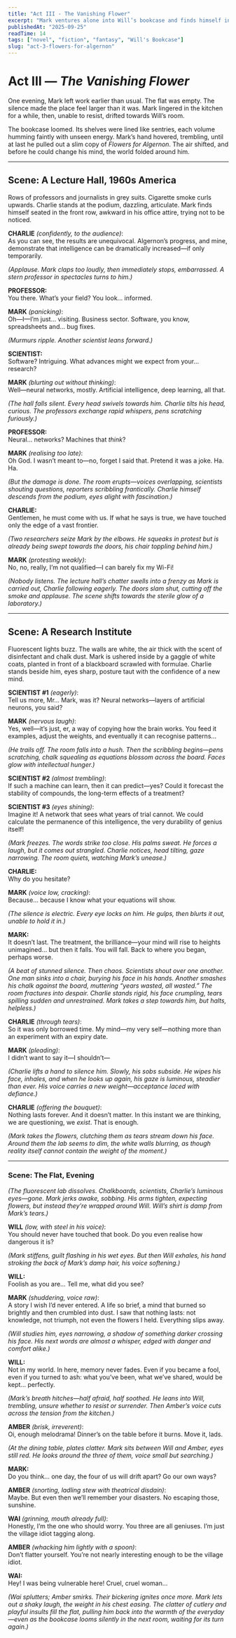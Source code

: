 ```yaml
---
title: "Act III - The Vanishing Flower"
excerpt: "Mark ventures alone into Will’s bookcase and finds himself in the world of Flowers for Algernon. A lecture hall, a laboratory, and finally a tearful return test his fears of intelligence, identity, and belonging."
publishedAt: "2025-09-25"
readTime: 14
tags: ["novel", "fiction", "fantasy", "Will's Bookcase"]
slug: "act-3-flowers-for-algernon"
---
```


# Act III — *The Vanishing Flower*

One evening, Mark left work earlier than usual. The flat was empty. The silence made the place feel larger than it was. Mark lingered in the kitchen for a while, then, unable to resist, drifted towards Will’s room.

The bookcase loomed. Its shelves were lined like sentries, each volume humming faintly with unseen energy. Mark’s hand hovered, trembling, until at last he pulled out a slim copy of *Flowers for Algernon*. The air shifted, and before he could change his mind, the world folded around him.

---

## Scene: A Lecture Hall, 1960s America

Rows of professors and journalists in grey suits. Cigarette smoke curls upwards. Charlie stands at the podium, dazzling, articulate. Mark finds himself seated in the front row, awkward in his office attire, trying not to be noticed.

**CHARLIE** *(confidently, to the audience)*:  
As you can see, the results are unequivocal. Algernon’s progress, and mine, demonstrate that intelligence can be dramatically increased—if only temporarily.

*(Applause. Mark claps too loudly, then immediately stops, embarrassed. A stern professor in spectacles turns to him.)*

**PROFESSOR:**  
You there. What’s your field? You look… informed.

**MARK** *(panicking)*:  
Oh—I—I’m just… visiting. Business sector. Software, you know, spreadsheets and… bug fixes.

*(Murmurs ripple. Another scientist leans forward.)*

**SCIENTIST:**  
Software? Intriguing. What advances might we expect from your… research?

**MARK** *(blurting out without thinking)*:  
Well—neural networks, mostly. Artificial intelligence, deep learning, all that.

*(The hall falls silent. Every head swivels towards him. Charlie tilts his head, curious. The professors exchange rapid whispers, pens scratching furiously.)*

**PROFESSOR:**  
Neural… networks? Machines that *think*?

**MARK** *(realising too late)*:  
Oh God. I wasn’t meant to—no, forget I said that. Pretend it was a joke. Ha. Ha.

*(But the damage is done. The room erupts—voices overlapping, scientists shouting questions, reporters scribbling frantically. Charlie himself descends from the podium, eyes alight with fascination.)*

**CHARLIE:**  
Gentlemen, he must come with us. If what he says is true, we have touched only the edge of a vast frontier.

*(Two researchers seize Mark by the elbows. He squeaks in protest but is already being swept towards the doors, his chair toppling behind him.)*

**MARK** *(protesting weakly)*:  
No, no, really, I’m not qualified—I can barely fix my Wi-Fi!

*(Nobody listens. The lecture hall’s chatter swells into a frenzy as Mark is carried out, Charlie following eagerly. The doors slam shut, cutting off the smoke and applause. The scene shifts towards the sterile glow of a laboratory.)*

---

## Scene: A Research Institute

Fluorescent lights buzz. The walls are white, the air thick with the scent of disinfectant and chalk dust. Mark is ushered inside by a gaggle of white coats, planted in front of a blackboard scrawled with formulae. Charlie stands beside him, eyes sharp, posture taut with the confidence of a new mind.

**SCIENTIST #1** *(eagerly)*:  
Tell us more, Mr… Mark, was it? Neural networks—layers of artificial neurons, you said?

**MARK** *(nervous laugh)*:  
Yes, well—it’s just, er, a way of copying how the brain works. You feed it examples, adjust the weights, and eventually it can recognise patterns…

*(He trails off. The room falls into a hush. Then the scribbling begins—pens scratching, chalk squealing as equations blossom across the board. Faces glow with intellectual hunger.)*

**SCIENTIST #2** *(almost trembling)*:  
If such a machine can learn, then it can predict—yes? Could it forecast the stability of compounds, the long-term effects of a treatment?

**SCIENTIST #3** *(eyes shining)*:  
Imagine it! A network that sees what years of trial cannot. We could calculate the permanence of this intelligence, the very durability of genius itself!

*(Mark freezes. The words strike too close. His palms sweat. He forces a laugh, but it comes out strangled. Charlie notices, head tilting, gaze narrowing. The room quiets, watching Mark’s unease.)*

**CHARLIE:**  
Why do you hesitate?

**MARK** *(voice low, cracking)*:  
Because… because I know what your equations will show.

*(The silence is electric. Every eye locks on him. He gulps, then blurts it out, unable to hold it in.)*

**MARK:**  
It doesn’t last. The treatment, the brilliance—your mind will rise to heights unimagined… but then it falls. You will fall. Back to where you began, perhaps worse.

*(A beat of stunned silence. Then chaos. Scientists shout over one another. One man sinks into a chair, burying his face in his hands. Another smashes his chalk against the board, muttering “years wasted, all wasted.” The room fractures into despair. Charlie stands rigid, his face crumpling, tears spilling sudden and unrestrained. Mark takes a step towards him, but halts, helpless.)*

**CHARLIE** *(through tears)*:  
So it was only borrowed time. My mind—my very self—nothing more than an experiment with an expiry date.

**MARK** *(pleading)*:  
I didn’t want to say it—I shouldn’t—

*(Charlie lifts a hand to silence him. Slowly, his sobs subside. He wipes his face, inhales, and when he looks up again, his gaze is luminous, steadier than ever. His voice carries a new weight—acceptance laced with defiance.)*

**CHARLIE** *(offering the bouquet)*:  
Nothing lasts forever. And it doesn’t matter. In this instant we are thinking, we are questioning, we *exist*. That is enough.

*(Mark takes the flowers, clutching them as tears stream down his face. Around them the lab seems to dim, the white walls blurring, as though reality itself cannot contain the weight of the moment.)*

---
### Scene: The Flat, Evening  

*(The fluorescent lab dissolves. Chalkboards, scientists, Charlie’s luminous eyes—gone. Mark jerks awake, sobbing. His arms tighten, expecting flowers, but instead they’re wrapped around Will. Will’s shirt is damp from Mark’s tears.)*  

**WILL** *(low, with steel in his voice)*:  
You should never have touched that book. Do you even realise how dangerous it is?  

*(Mark stiffens, guilt flashing in his wet eyes. But then Will exhales, his hand stroking the back of Mark’s damp hair, his voice softening.)*  

**WILL:**  
Foolish as you are… Tell me, what did you see?  

**MARK** *(shuddering, voice raw)*:  
A story I wish I’d never entered. A life so brief, a mind that burned so brightly and then crumbled into dust. I saw that nothing lasts: not knowledge, not triumph, not even the flowers I held. Everything slips away.  

*(Will studies him, eyes narrowing, a shadow of something darker crossing his face. His next words are almost a whisper, edged with danger and comfort alike.)*  

**WILL:**  
Not in my world. In here, memory never fades. Even if you became a fool, even if you turned to ash: what you’ve been, what we’ve shared, would be kept… perfectly.  

*(Mark’s breath hitches—half afraid, half soothed. He leans into Will, trembling, unsure whether to resist or surrender. Then Amber’s voice cuts across the tension from the kitchen.)*  

**AMBER** *(brisk, irreverent)*:  
Oi, enough melodrama! Dinner’s on the table before it burns. Move it, lads.  

*(At the dining table, plates clatter. Mark sits between Will and Amber, eyes still red. He looks around the three of them, voice small but searching.)*  

**MARK:**  
Do you think… one day, the four of us will drift apart? Go our own ways?  

**AMBER** *(snorting, ladling stew with theatrical disdain)*:  
Maybe. But even then we’ll remember your disasters. No escaping those, sunshine.  

**WAI** *(grinning, mouth already full)*:  
Honestly, I’m the one who should worry. You three are all geniuses. I’m just the village idiot tagging along.  

**AMBER** *(whacking him lightly with a spoon)*:  
Don’t flatter yourself. You’re not nearly interesting enough to be the village idiot.  

**WAI:**  
Hey! I was being vulnerable here! Cruel, cruel woman...  

*(Wai splutters; Amber smirks. Their bickering ignites once more. Mark lets out a shaky laugh, the weight in his chest easing. The clatter of cutlery and playful insults fill the flat, pulling him back into the warmth of the everyday—even as the bookcase looms silently in the next room, waiting for its turn again.)*  
